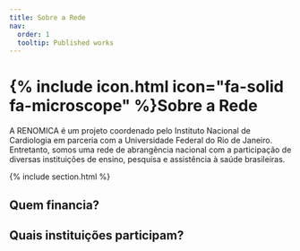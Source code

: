 ```yaml
---
title: Sobre a Rede
nav:
  order: 1
  tooltip: Published works
---
```


# {% include icon.html icon="fa-solid fa-microscope" %}Sobre a Rede

A RENOMICA é um projeto coordenado pelo Instituto Nacional de Cardiologia em parceria com a Universidade Federal do Rio de Janeiro. Entretanto, somos uma rede de abrangência nacional com a participação de diversas instituições de ensino, pesquisa e assistência à saúde brasileiras.

{% include section.html %}

## Quem financia?



## Quais instituições participam?
